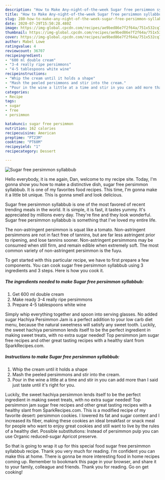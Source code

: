 ```yaml
---
description: "How to Make Any-night-of-the-week Sugar free persimmon syllabbub"
title: "How to Make Any-night-of-the-week Sugar free persimmon syllabbub"
slug: 280-how-to-make-any-night-of-the-week-sugar-free-persimmon-syllabbub
date: 2020-07-29T15:50:28.480Z
image: https://img-global.cpcdn.com/recipes/ae9bed86e7f2f64a/751x532cq70/sugar-free-persimmon-syllabbub-recipe-main-photo.jpg
thumbnail: https://img-global.cpcdn.com/recipes/ae9bed86e7f2f64a/751x532cq70/sugar-free-persimmon-syllabbub-recipe-main-photo.jpg
cover: https://img-global.cpcdn.com/recipes/ae9bed86e7f2f64a/751x532cq70/sugar-free-persimmon-syllabbub-recipe-main-photo.jpg
author: Mabel Lowe
ratingvalue: 4
reviewcount: 36707
recipeingredient:
- "600 ml double cream"
- "3-4 really ripe persimmons"
- "4-5 tablespoons white wine"
recipeinstructions:
- "Whip the cream until it holds a shape"
- "Mash the peeled persimmons and stir into the cream."
- "Pour in the wine a little at a time and stir in you can add more than I said just taste until it&#39;s right for you."
categories:
- Recipe
tags:
- sugar
- free
- persimmon

katakunci: sugar free persimmon 
nutrition: 162 calories
recipecuisine: American
preptime: "PT23M"
cooktime: "PT60M"
recipeyield: "1"
recipecategory: Dessert

---
```



![Sugar free persimmon syllabbub](https://img-global.cpcdn.com/recipes/ae9bed86e7f2f64a/751x532cq70/sugar-free-persimmon-syllabbub-recipe-main-photo.jpg)

Hello everybody, it is me again, Dan, welcome to my recipe site. Today, I'm gonna show you how to make a distinctive dish, sugar free persimmon syllabbub. It is one of my favorites food recipes. This time, I'm gonna make it a little bit unique. This is gonna smell and look delicious.

Sugar free persimmon syllabbub is one of the most favored of recent trending meals in the world. It is simple, it is fast, it tastes yummy. It's appreciated by millions every day. They're fine and they look wonderful. Sugar free persimmon syllabbub is something that I've loved my entire life.

The non-astringent persimmon is squat like a tomato. Non-astringent persimmons are not in fact free of tannins, but are far less astringent prior to ripening, and lose tannins sooner. Non-astringent persimmons may be consumed when still firm, and remain edible when extremely soft. The most common variety of non-astringent persimmon is the fuyu.


To get started with this particular recipe, we have to first prepare a few components. You can cook sugar free persimmon syllabbub using 3 ingredients and 3 steps. Here is how you cook it.

<!--inarticleads1-->

##### The ingredients needed to make Sugar free persimmon syllabbub:

1. Get 600 ml double cream
1. Make ready 3-4 really ripe persimmons
1. Prepare 4-5 tablespoons white wine


Simply whip everything together and spoon into serving glasses. No added sugar Hachiya Persimmon Jam is a perfect addition to your low carb diet menu, because the natural sweetness will satisfy any sweet tooth. Luckily, the sweet hachiya persimmon lends itself to be the perfect ingredient in making sweet treats, with no extra sugar needed! Top persimmon jam sugar free recipes and other great tasting recipes with a healthy slant from SparkRecipes.com. 

<!--inarticleads2-->

##### Instructions to make Sugar free persimmon syllabbub:

1. Whip the cream until it holds a shape
1. Mash the peeled persimmons and stir into the cream.
1. Pour in the wine a little at a time and stir in you can add more than I said just taste until it&#39;s right for you.


Luckily, the sweet hachiya persimmon lends itself to be the perfect ingredient in making sweet treats, with no extra sugar needed! Top persimmon jam sugar free recipes and other great tasting recipes with a healthy slant from SparkRecipes.com. This is a modified recipe of my favorite desert: persimmon cookies. I lowered its fat and sugar content and I increased its fiber, making these cookies an ideal breakfast or snack meal for people who want to enjoy great cookies and still want to live by the rules of a healthy diet. Possible substitutions: Instead of persimmon pulp you can use Organic reduced-sugar Apricot preserve. 

So that is going to wrap it up for this special food sugar free persimmon syllabbub recipe. Thank you very much for reading. I'm confident you can make this at home. There is gonna be more interesting food in home recipes coming up. Remember to bookmark this page in your browser, and share it to your family, colleague and friends. Thank you for reading. Go on get cooking!
